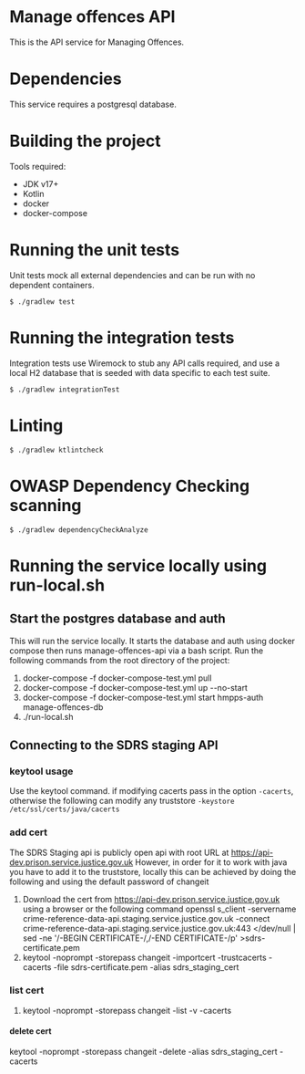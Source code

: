 # Manage offences API
This is the API service for Managing Offences.

# Dependencies
This service requires a postgresql database.

# Building the project
Tools required:
* JDK v17+
* Kotlin
* docker
* docker-compose

# Running the unit tests

Unit tests mock all external dependencies and can be run with no dependent containers.

`$ ./gradlew test`

# Running the integration tests

Integration tests use Wiremock to stub any API calls required, and use a local H2 database
that is seeded with data specific to each test suite.

`$ ./gradlew integrationTest`

# Linting

`$ ./gradlew ktlintcheck`

# OWASP Dependency Checking scanning

`$ ./gradlew dependencyCheckAnalyze`

# Running the service locally using run-local.sh
## Start the postgres database and auth
This will run the service locally. It starts the database and auth using docker compose then runs manage-offences-api via a bash script.
Run the following commands from the root directory of the project:
1. docker-compose -f docker-compose-test.yml pull
2. docker-compose -f docker-compose-test.yml up --no-start
3. docker-compose -f docker-compose-test.yml start hmpps-auth manage-offences-db
4. ./run-local.sh

## Connecting to the SDRS staging API

### keytool usage
Use the keytool command. if modifying cacerts pass in the option `-cacerts`, otherwise the following can modify any truststore `-keystore /etc/ssl/certs/java/cacerts`

### add cert
The SDRS Staging api is publicly open api with root URL at
https://api-dev.prison.service.justice.gov.uk
However, in order for it to work with java you have to add it to the truststore, locally this can be achieved by doing the following and using the default password of changeit
1. Download the cert from https://api-dev.prison.service.justice.gov.uk using a browser or the following command
   openssl s_client -servername crime-reference-data-api.staging.service.justice.gov.uk -connect crime-reference-data-api.staging.service.justice.gov.uk:443 </dev/null | sed -ne '/-BEGIN CERTIFICATE-/,/-END CERTIFICATE-/p' >sdrs-certificate.pem
2. keytool -noprompt -storepass changeit -importcert -trustcacerts -cacerts -file sdrs-certificate.pem -alias sdrs_staging_cert

### list cert
1. keytool -noprompt -storepass changeit -list -v -cacerts

#### delete cert
keytool -noprompt -storepass changeit -delete -alias sdrs_staging_cert -cacerts